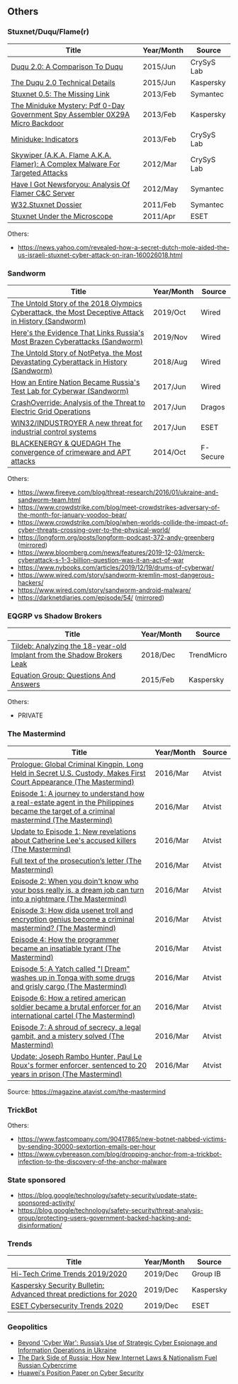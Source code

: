 ## Others

### Stuxnet/Duqu/Flame(r)

| Title | Year/Month | Source |
|----------------|--------|--------|
| [Duqu 2.0: A Comparison To Duqu](2015/duqu2_crysys.pdf) | 2015/Jun | CrySyS Lab |
| [The Duqu 2.0 Technical Details](2015/The_Mystery_of_Duqu_2_0_a_sophisticated_cyberespionage_actor_returns.pdf) | 2015/Jun | Kaspersky |
| [Stuxnet 0.5: The Missing Link](2013/stuxnet_0_5_the_missing_link.pdf) | 2013/Feb | Symantec |
| [The Miniduke Mystery: Pdf 0-Day Government Spy Assembler 0X29A Micro Backdoor](2013/themysteryofthepdf0-dayassemblermicrobackdoor.pdf) | 2013/Feb | Kaspersky |
| [Miniduke: Indicators](2013/miniduke_indicators_public.pdf) | 2013/Feb | CrySyS Lab |
| [Skywiper (A.K.A. Flame A.K.A. Flamer): A Complex Malware For Targeted Attacks](2012/skywiper.pdf) | 2012/Mar | CrySyS Lab |
| [Have I Got Newsforyou: Analysis Of Flamer C&C Server](2012/w32_flamer_newsforyou.pdf) | 2012/May | Symantec |
| [W32.Stuxnet Dossier](2011/w32_stuxnet_dossier.pdf) | 2011/Feb | Symantec |
| [Stuxnet Under the Microscope](2011/Stuxnet_Under_the_Microscope.pdf) | 2011/Apr | ESET |

Others:

- https://news.yahoo.com/revealed-how-a-secret-dutch-mole-aided-the-us-israeli-stuxnet-cyber-attack-on-iran-160026018.html

### Sandworm

| Title | Year/Month | Source |
|----------------|--------|--------|
| [The Untold Story of the 2018 Olympics Cyberattack, the Most Deceptive Attack in History (Sandworm)](2019/The_Untold_Story_of_the_2018_Olympics_Cyberattack_the_Most_Deceptive_Hack_in_History_102019.pdf) | 2019/Oct | Wired |
| [Here's the Evidence That Links Russia's Most Brazen Cyberattacks (Sandworm)](2019/Evidence_That_Links_Russias_Most_Brazen_Cyberattacks_112019.pdf) | 2019/Nov | Wired |
| [The Untold Story of NotPetya, the Most Devastating Cyberattack in History (Sandworm)](2018/The_Untold_Story_of_NotPetya_the_Most_Devastating_Cyberattack_in_History_082018.pdf) | 2018/Aug | Wired |
| [How an Entire Nation Became Russia's Test Lab for Cyberwar (Sandworm)](2017/How_an_Entire_Nation_Became_Russias_Test_Lab_for_Cyberwar_062017.pdf) | 2017/Jun | Wired |
| [CrashOverride: Analysis of the Threat to Electric Grid Operations](2017/CrashOverride-01.pdf) | 2017/Jun | Dragos |
| [WIN32/INDUSTROYER A new threat for industrial control systems](2017/Win32_Industroyer.pdf) | 2017/Jun | ESET |
| [BLACKENERGY & QUEDAGH The convergence of crimeware and APT attacks](2014/blackenergy_whitepaper.pdf) | 2014/Oct | F-Secure |

Others:

- https://www.fireeye.com/blog/threat-research/2016/01/ukraine-and-sandworm-team.html
- https://www.crowdstrike.com/blog/meet-crowdstrikes-adversary-of-the-month-for-january-voodoo-bear/
- https://www.crowdstrike.com/blog/when-worlds-collide-the-impact-of-cyber-threats-crossing-over-to-the-physical-world/
- https://longform.org/posts/longform-podcast-372-andy-greenberg ([mirrored](media/Andy_Greenberg_Full_Episode_Edit_1.mp3))
- https://www.bloomberg.com/news/features/2019-12-03/merck-cyberattack-s-1-3-billion-question-was-it-an-act-of-war
- https://www.nybooks.com/articles/2019/12/19/drums-of-cyberwar/
- https://www.wired.com/story/sandworm-kremlin-most-dangerous-hackers/
- https://www.wired.com/story/sandworm-android-malware/
- https://darknetdiaries.com/episode/54/ ([mirrored](media/ADV7741006833.mp3))

### EQGRP vs Shadow Brokers

| Title | Year/Month | Source |
|----------------|--------|--------|
| [Tildeb: Analyzing the 18-year-old Implant from the Shadow Brokers Leak](2018/tech-brief-tildeb-analyzing-the-18-year-old-implant-from-the-shadow-brokers-leak.pdf) | 2018/Dec | TrendMicro |
| [Equation Group: Questions And Answers](2015/Equation_group_questions_and_answers.pdf) | 2015/Feb | Kaspersky |

Others:

- PRIVATE 

### The Mastermind

| Title | Year/Month | Source |
|----------------|--------|--------|
| [Prologue: Global Criminal Kingpin, Long Held in Secret U.S. Custody, Makes First Court Appearance (The Mastermind)](2016/Prologue_Global_Criminal_Kingpin_Long_Held_in_Secret_US_Custody_Makes_First_Court_Appearance_01.pdf) | 2016/Mar | Atvist |
| [Episode 1: A journey to understand how a real-estate agent in the Philippines became the target of a criminal mastermind (The Mastermind)](2016/An_Arrogant_Way_of_Killing_02.pdf) | 2016/Mar | Atvist |
| [Update to Episode 1: New revelations about Catherine Lee's accused killers (The Mastermind)](2016/New_revelations_about_Catherine_Lees_accused_killers_01b.pdf) | 2016/Mar | Atvist |
| [Full text of the prosecution’s letter (The Mastermind)](2016/ep2_update_deny_bail_01b.pdf) | 2016/Mar | Atvist |
| [Episode 2: When you doin't know who your boss really is, a dream job can turn into a nightmare (The Mastermind)](2016/Im_Your_Boss_Now_03.pdf) | 2016/Mar | Atvist |
| [Episode 3: How dida usenet troll and encryption genius become a criminal mastermind? (The Mastermind)](2016/He_Always_Had_a_Dark_Side_04.pdf) | 2016/Mar | Atvist |
| [Episode 4: How  the programmer became an insatiable tyrant (The Mastermind)](2016/Absolute_Fear_05.pdf) | 2016/Mar | Atvist |
| [Episode 5: A Yatch called "I Dream" washes up in Tonga with some drugs and grisly cargo (The Mastermind)](2016/He_Got_Greedy_06.pdf) | 2016/Mar | Atvist |
| [Episode 6: How a retired american soldier became a brutal enforcer for an international cartel (The Mastermind)](2016/Eyes_Everywhere_07.pdf) | 2016/Mar | Atvist |
| [Episode 7: A shroud of secrecy, a legal gambit, and a mistery solved (The Mastermind)](2016/The_Next_Big_Deal_08.pdf) | 2016/Mar | Atvist |
| [Update: Joseph Rambo Hunter, Paul Le Roux's former enforcer, sentenced to 20 years in prison (The Mastermind)](2016/Joseph_Rambo_Hunter_Paul_Le_Rouxs_Former_Enforcer_Sentenced_to_20_Years_in_Prison_09.pdf) | 2016/Mar | Atvist |

Source: https://magazine.atavist.com/the-mastermind

### TrickBot

Others:

- https://www.fastcompany.com/90417865/new-botnet-nabbed-victims-by-sending-30000-sextortion-emails-per-hour
- https://www.cybereason.com/blog/dropping-anchor-from-a-trickbot-infection-to-the-discovery-of-the-anchor-malware

### State sponsored

- https://blog.google/technology/safety-security/update-state-sponsored-activity/
- https://blog.google/technology/safety-security/threat-analysis-group/protecting-users-government-backed-hacking-and-disinformation/

### Trends

| Title | Year/Month | Source |
|----------------|--------|--------|
| [Hi-Tech Crime Trends 2019/2020](2019/TECH-CRIME-TRENDS-2019-2020-group-ib.pdf) | 2019/Dec | Group IB |
| [Kaspersky Security Bulletin: Advanced threat predictions for 2020](2019/KSB2019_APT-predictions-2020_web.pdf) | 2019/Dec | Kaspersky |
| [ESET Cybersecurity Trends 2020](2019/ESET_Cybersecurity_Trends_2020.pdf) | 2019/Dec | ESET |

### Geopolitics

- [Beyond 'Cyber War': Russia’s Use of Strategic Cyber Espionage and Information Operations in Ukraine](geopolitics/2_5222072700222047339.pdf)
- [The Dark Side of Russia: How New Internet Laws & Nationalism Fuel Russian Cybercrime](geopolitics/2_5222378669397247503.pdf)
- [Huawei's Position Paper on Cyber Security](geopolitics/2_5224367153355949642.pdf)

